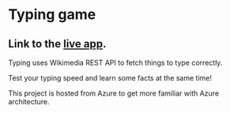 # Typing game

## Link to the [live app](https://typing-game.azurewebsites.net/).

Typing uses Wikimedia REST API to fetch things to type correctly.

Test your typing speed and learn some facts at the same time!

This project is hosted from Azure to get more familiar with Azure architecture.
